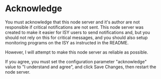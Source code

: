 
# Acknowledge

You must acknowledge that this node server and it's author are not responsible if critical notifications are not sent.
This node server was created to make it easier for ISY users to send notifications and, but you should not rely
on this for critical messages, and you should also setup monitoring programs on the ISY as instructed in the README.

However, I will attempt to make this node server as reliable as possible.

If you agree, you must set the configuration parameter "acknowledge" value to "I understand and agree", and click Save Changes, then restart the node server.
